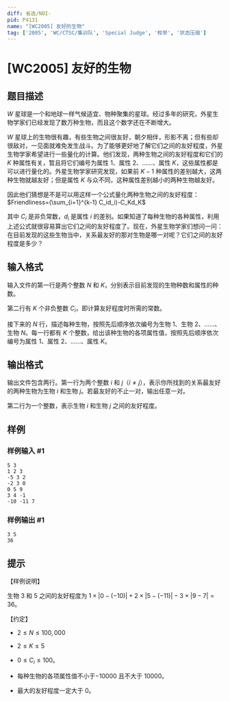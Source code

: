 ```yaml
---
diff: 省选/NOI-
pid: P4131
name: "[WC2005] 友好的生物"
tag: ['2005', 'WC/CTSC/集训队', 'Special Judge', '枚举', '状态压缩']
---
```

# [WC2005] 友好的生物
## 题目描述

$W$ 星球是一个和地球一样气候适宜、物种聚集的星球。经过多年的研究，外星生物学家们已经发现了数万种生物，而且这个数字还在不断增大。

$W$ 星球上的生物很有趣，有些生物之间很友好，朝夕相伴，形影不离；但有些却很敌对，一见面就难免发生战斗。为了能够更好地了解它们之间的友好程度，外星生物学家希望进行一些量化的计算。他们发现，两种生物之间的友好程度和它们的 $K$ 种属性有关，暂且将它们编号为属性 $1$、属性 $2$、……、属性 $K$，这些属性都是可以进行量化的。外星生物学家研究发现，如果前 $K-1$ 种属性的差别越大，这两种生物就越友好；但是属性 $K$ 与众不同，这种属性差别越小的两种生物越友好。

因此他们猜想是不是可以用这样一个公式量化两种生物之间的友好程度：$Friendliness=(\sum_{i=1}^{k-1} C_id_i)-C_Kd_K$

其中 $C_i$ 是非负常数，$d_i$ 是属性 $i$ 的差别。如果知道了每种生物的各种属性，利用上述公式就很容易算出它们之间的友好程度了。现在，外星生物学家们想问一问：在目前发现的这些生物当中，关系最友好的那对生物是哪一对呢？它们之间的友好程度是多少？

## 输入格式

输入文件的第一行是两个整数 $N$ 和 $K$，分别表示目前发现的生物种数和属性的种数。

第二行有 $K$ 个非负整数 $C_i$，即计算友好程度时所需的常数。

接下来的 $N$ 行，描述每种生物，按照先后顺序依次编号为生物 $1$、生物 $2$、……、生物 $N$。每一行都有 $K$ 个整数，给出该种生物的各项属性值，按照先后顺序依次编号为属性 $1$、属性 $2$、……、属性 $K$。

## 输出格式

输出文件包含两行。第一行为两个整数 $i$ 和 $j$（$i \neq j$），表示你所找到的关系最友好的两种生物为生物 $i$ 和生物 $j$。若最友好的不止一对，输出任意一对。

第二行为一个整数，表示生物 $i$ 和生物 $j$ 之间的友好程度。

## 样例

### 样例输入 #1
```
5 3
1 2 3
-5 3 2
-2 3 0
0 5 9
3 4 -1
-10 -11 7
```
### 样例输出 #1
```
3 5
36
```
## 提示

【样例说明】

生物 $3$ 和 $5$ 之间的友好程度为 $1\times |0-(-10)|+2\times |5-(-11)|-3\times |9-7|=36$。

【约定】

- $2 \leq N \leq 100,000$

- $2 \leq K \leq 5$

- $0 \leq C_i \leq 100$。

- 每种生物的各项属性值不小于$-10000$ 且不大于 $10000$。

- 最大的友好程度一定大于 $0$。

